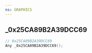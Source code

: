 ```yaml
---
ns: GRAPHICS
---
```

## _0x25CA89B2A39DCC69

```c
// 0x25CA89B2A39DCC69
Any _0x25CA89B2A39DCC69();
```

